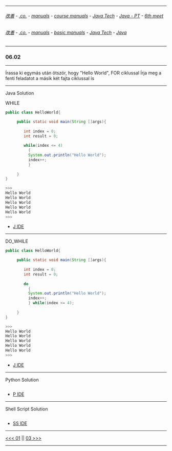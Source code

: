 
---

###### [改善](https://github.com/ttltrk/0C/blob/master/README.MD) - [.co.](https://github.com/ttltrk/PRG/blob/master/CODING.MD) - [manuals](https://github.com/ttltrk/PRG/blob/master/MAN.MD) - [course manuals](https://github.com/ttltrk/PRG/blob/master/COUR_MAN.MD) - [Java Tech](https://github.com/ttltrk/PRG/blob/master/JAVA/DOC/CM/JT.MD) - [Java - PT](https://github.com/ttltrk/PRG/blob/master/JAVA/DOC/BJM/TOMI/JJ.MD) - [6th meet](https://github.com/ttltrk/PRG/blob/master/JAVA/DOC/BJM/TOMI/06/06.MD) 

###### [改善](https://github.com/ttltrk/0C/blob/master/README.MD) - [.co.](https://github.com/ttltrk/PRG/blob/master/CODING.MD) - [manuals](https://github.com/ttltrk/PRG/blob/master/MAN.MD) - [basic manuals](https://github.com/ttltrk/PRG/blob/master/MANUALS.MD) - [Java Tech](https://github.com/ttltrk/PRG/blob/master/JAVA/DOC/JT/JT.MD) - [Java](https://github.com/ttltrk/PRG/blob/master/JAVA/DOC/OJM/OJM.MD)

---

### 06.02

---

Írassa ki egymás után ötször, hogy "Hello World", FOR ciklussal
Írja meg a fenti feladatot a másik két fajta ciklussal is

---

Java Solution

WHILE

```java
public class HelloWorld{

     public static void main(String []args){
         
        int index = 0;
        int result = 0;
          
        while(index <= 4)
          {
          System.out.println("Hello World");
          index++;
          }
        
     }
}

>>>
Hello World
Hello World
Hello World
Hello World
Hello World
>>>
```

* [J IDE](https://www.tutorialspoint.com/compile_java_online.php) 

---

DO_WHILE

```java
public class HelloWorld{

     public static void main(String []args){
         
        int index = 0;
        int result = 0;
          
        do
          {
          System.out.println("Hello World");
          index++;
          } while(index <= 4);
        
     }
}

>>>
Hello World
Hello World
Hello World
Hello World
Hello World
>>>
```

* [J IDE](https://www.tutorialspoint.com/compile_java_online.php) 

---

Python Solution

```python

```

* [P IDE](https://repl.it/@ttltrknet/YummyRedMp3)

---

Shell Script Solution

```shell

```

* [SS IDE](http://rextester.com/l/bash_online_compiler)

---

[<<< 01](https://github.com/ttltrk/PRG/blob/master/JAVA/DOC/BJM/TOMI/06/01/01.MD) ||
[03 >>>](https://github.com/ttltrk/PRG/blob/master/JAVA/DOC/BJM/TOMI/06/03/03.MD)

---

